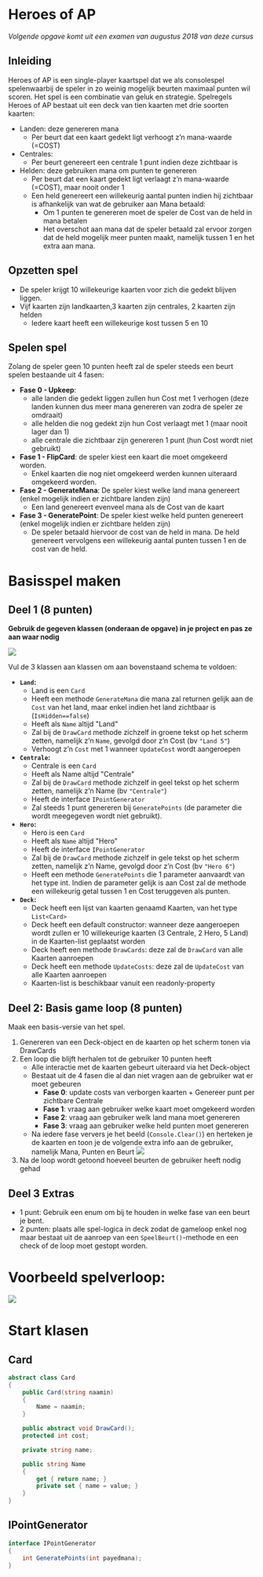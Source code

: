 # Heroes of AP
 
 *Volgende opgave komt uit een examen van augustus 2018 van deze cursus*



## Inleiding
Heroes of AP is een single-player kaartspel dat we als consolespel spelenwaarbij de speler in zo weinig mogelijk beurten maximaal punten wil scoren. Het spel is een combinatie van geluk en strategie.
Spelregels
Heroes of AP bestaat uit een deck van tien kaarten met drie soorten kaarten:
* Landen: deze genereren mana 
  * Per beurt dat een kaart gedekt ligt verhoogt z’n mana-waarde (=COST)
* Centrales:
  * Per beurt genereert een centrale 1 punt indien deze zichtbaar is 
* Helden: deze gebruiken mana om punten te genereren
  * Per beurt dat een kaart gedekt ligt verlaagt z’n mana-waarde (=COST), maar nooit onder 1
  * Een held genereert een willekeurig aantal punten indien hij zichtbaar is afhankelijk van wat de gebruiker aan Mana betaald:
    * Om 1 punten te genereren moet de speler de Cost van de held in mana betalen
    * Het overschot aan mana dat de speler betaald zal ervoor zorgen dat de held mogelijk meer punten maakt, namelijk tussen 1 en het extra aan mana.

## Opzetten spel

* De speler krijgt 10 willekeurige kaarten  voor zich die gedekt blijven liggen. 
* Vijf kaarten zijn landkaarten,3 kaarten zijn centrales, 2 kaarten zijn helden
  * Iedere kaart heeft een willekeurige kost tussen 5 en 10

## Spelen spel

Zolang de speler geen 10 punten heeft zal de speler steeds een beurt spelen bestaande uit 4 fasen:
* **Fase 0 - Upkeep**: 
  *  alle landen die gedekt liggen zullen hun Cost met 1 verhogen (deze landen kunnen dus meer mana genereren van zodra de speler ze omdraait)
  *   alle helden die nog gedekt zijn hun Cost verlaagt met 1 (maar nooit lager dan 1)
  * alle centrale die zichtbaar zijn genereren 1 punt (hun Cost wordt niet gebruikt)
* **Fase 1 - FlipCard**: de speler kiest een kaart die moet omgekeerd worden.
  * Enkel kaarten die nog niet omgekeerd werden kunnen uiteraard omgekeerd worden.
* **Fase 2 - GenerateMana**: De speler kiest welke land mana genereert (enkel mogelijk indien er zichtbare landen zijn)
   * Een land genereert evenveel mana als de Cost van de kaart
* **Fase 3 - GeneratePoint**: De speler kiest welke held punten genereert (enkel mogelijk indien er zichtbare helden zijn)
  * De speler betaald hiervoor de cost van de held in mana. De held genereert vervolgens een willekeurig aantal punten tussen 1 en de cost van de held.

# Basisspel maken
## Deel 1 (8 punten)

**Gebruik de gegeven klassen (onderaan de opgave) in je project en pas ze aan waar nodig**

![](../../assets/Aallinone/heroap0.png) 
 
Vul de 3 klassen aan klassen om aan bovenstaand schema te voldoen:
* **``Land``:** 
  * Land is een ``Card``
  * Heeft een methode ``GenerateMana`` die mana zal returnen gelijk aan de ``Cost`` van het land, maar enkel indien het land zichtbaar is (``IsHidden==false``)
  * Heeft als ``Name`` altijd "Land"
  * Zal bij de ``DrawCard`` methode zichzelf in groene tekst op het scherm zetten, namelijk z’n ``Name``, gevolgd door z’n Cost (bv ``"Land 5"``)
  * Verhoogt z’n ``Cost`` met 1 wanneer ``UpdateCost`` wordt aangeroepen
* **``Centrale``:**
  * Centrale is een ``Card``
  * Heeft als Name altijd "Centrale"
  * Zal bij de ``DrawCard`` methode zichzelf in geel tekst op het scherm zetten, namelijk z’n Name (bv ``"Centrale"``)
  * Heeft de interface ``IPointGenerator``
  * Zal steeds 1 punt genereren bij ``GeneratePoints`` (de parameter die wordt meegegeven wordt niet gebruikt).
* **``Hero``:**
  * Hero is een ``Card``
  *	Heeft als ``Name`` altijd "Hero"
  * Heeft de interface ``IPointGenerator``
  * Zal bij de ``DrawCard`` methode zichzelf in gele tekst op het scherm zetten, namelijk z’n Name, gevolgd door z’n Cost (bv ``"Hero 6"``)
  * Heeft een methode ``GeneratePoints`` die 1 parameter aanvaardt van het type int. Indien de parameter gelijk is aan Cost zal de methode een willekeurig getal tussen 1 en Cost teruggeven als punten. 
 
* **``Deck``:**
  * Deck heeft een lijst van kaarten genaamd Kaarten, van het type ``List<Card>`` 
  * Deck heeft een default constructor: wanneer deze aangeroepen wordt zullen er 10 willekeurige kaarten (3 Centrale, 2 Hero, 5 Land) in de Kaarten-list geplaatst worden
  * Deck heeft een methode ``DrawCards``: deze zal de ``DrawCard`` van alle Kaarten aanroepen
  * Deck heeft een methode ``UpdateCosts``: deze zal de ``UpdateCost`` van alle Kaarten aanroepen
  * Kaarten-list is beschikbaar vanuit een readonly-property

## Deel 2: Basis game loop (8 punten)

Maak een basis-versie van het spel. 

1. Genereren van een Deck-object en de kaarten op het scherm tonen via DrawCards
2. Een loop die blijft herhalen tot de gebruiker 10 punten heeft
   * Alle interactie met de kaarten gebeurt uiteraard via het Deck-object
   * Bestaat uit de 4 fasen die al dan niet vragen aan de gebruiker wat er moet gebeuren
     * **Fase 0**: update costs van verborgen kaarten + Genereer punt per zichtbare Centrale
     * **Fase 1**: vraag aan gebruiker welke kaart moet omgekeerd worden
     * **Fase 2**: vraag aan gebruiker welk land mana moet genereren
     * **Fase 3**: vraag aan gebruiker welke held punten moet genereren
   * Na iedere fase ververs je het beeld (``Console.Clear()``) en herteken je de kaarten en toon je de volgende extra info aan de gebruiker, namelijk Mana, Punten en Beurt
   ![](../../assets/Aallinone/heroap1.png) 
3. Na de loop wordt getoond hoeveel beurten de gebruiker heeft nodig gehad


## Deel 3 Extras

* 1 punt: Gebruik een enum om bij te houden in welke fase van een beurt je bent.
* 2 punten: plaats alle spel-logica in deck zodat de gameloop enkel nog maar bestaat uit de aanroep van een ``SpeelBeurt()``-methode en een check of de loop moet gestopt worden.

# Voorbeeld spelverloop: 
 
![](../../assets/Aallinone/heroap.png) 

# Start klasen

## Card

```csharp
abstract class Card
{
    public Card(string naamin)
    {
        Name = naamin;
    }

    public abstract void DrawCard();
    protected int cost;

    private string name;

    public string Name
    {
        get { return name; }
        private set { name = value; }
    }
}
```

## IPointGenerator

```csharp
interface IPointGenerator
{
    int GeneratePoints(int payedmana);
}
```